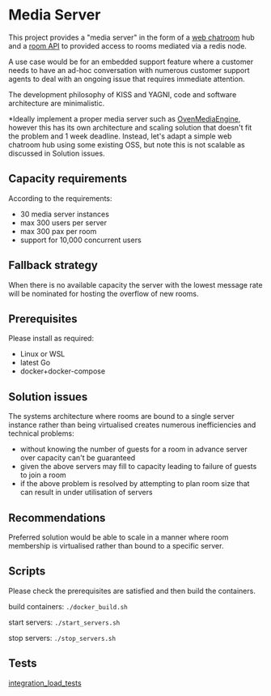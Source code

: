 # Media Server
This project provides a "media server" in the form of a [web chatroom](./chatroom-server) hub and 
a [room API](./room-api) to provided access to rooms mediated via a redis node.

A use case would be for an embedded support feature where a customer needs to have an ad-hoc conversation with
numerous customer support agents to deal with an ongoing issue that requires immediate attention.

The development philosophy of KISS and YAGNI, code and software architecture are minimalistic.

*Ideally implement a proper media server such as [OvenMediaEngine](https://www.ovenmediaengine.com/ome), however this
has its own architecture and scaling solution that doesn't fit the problem and 1 week deadline. Instead, let's
adapt a simple web chatroom hub using some existing OSS, but note this is not scalable as discussed in Solution issues.

## Capacity requirements
According to the requirements:
- 30 media server instances
- max 300 users per server
- max 300 pax per room
- support for 10,000 concurrent users

## Fallback strategy
When there is no available capacity the server with the lowest message rate will be nominated for hosting the overflow
of new rooms.

## Prerequisites
Please install as required:
- Linux or WSL
- latest Go
- docker+docker-compose

## Solution issues
The systems architecture where rooms are bound to a single server instance rather than being virtualised creates
numerous inefficiencies and technical problems:
- without knowing the number of guests for a room in advance server over capacity can't be guaranteed
- given the above servers may fill to capacity leading to failure of guests to join a room
- if the above problem is resolved by attempting to plan room size that can result in under utilisation of servers

## Recommendations
Preferred solution would be able to scale in a manner where room membership is virtualised rather than bound to a
specific server.

## Scripts
Please check the prerequisites are satisfied and then build the containers.

build containers: `./docker_build.sh`

start servers: `./start_servers.sh`

stop servers: `./stop_servers.sh`

## Tests
[integration_load_tests](./_integration_test)

